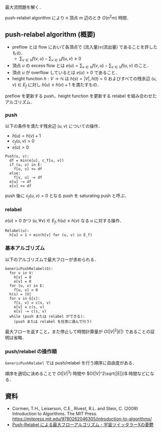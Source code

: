 最大流問題を解く．

push-relabel algorithm により $n$ 頂点 $m$ 辺のとき $O(n^2m)$ 時間．

## push-relabel algorithm (概要)

- preflow とは flow において各頂点で (流入量)≥(流出量) であることを許したもの．
  - $\sum_{v\in V}f(v,u)-\sum_{v\in V}f(u,v)\geq 0$
- 頂点 $u$ の excess flow とは $e(u)=\sum_{v\in V}f(v,u)-\sum_{v\in V}f(u,v)$ のこと．
- 頂点 $u$ が overflow しているとは $e(u)\gt 0$ であること．
- height function $h:V\to\mathbb{N}$ は $h(s)=|V|,h(t)=0$ およびすべての残余辺 $(u,v)\in E_f$ に対し $h(u)\leq h(v)+1$ を満たすもの．

preflow を更新する push，height function を更新する relabel を組み合わせたアルゴリズム．

### push

以下の条件を満たす残余辺 $(u,v)$ についての操作．

- $h(u)=h(v)+1$
- $c_f(u,v)\gt 0$
- $e(u)\gt 0$

```
Push(u, v):
  df = min(e[u], c_f[u, v])
  if (u, v) in E:
    f[u, v] += df
  else:
    f[v, u] -= df
  e[u] -= df
  e[v] += df
```

push 後に $c_f(u,v)=0$ となる push を saturating push と呼ぶ．

### relabel

$e(u)\gt 0$ かつ $(u,\forall v)\in E_f,h(u)\leq h(v)$ なる $u$ に対する操作．

```
Relabel(u):
  h[u] = 1 + min(h[v] for (u, v) in E_f)
```

### 基本アルゴリズム

以下のアルゴリズムで最大フローが求められる．

```
GenericPushRelabel(G):
  for v in V:
    h[v] = 0
    e[v] = 0
  for (u, v) in E:
    f[u, v] = 0
  h(s) = |V|
  for v in G[s]:
    f[s, v] = c(s, v)
    e[v] = c(s, v)
    e[s] -= c(s, v)
  while (push または relabel ができる):
    (push または relabel を任意に選んで行う)
```

最大フローを返すこと，また停止して時間計算量が $O(|V|^2|E|)$ であることの証明は省略． 

### push/relabel の操作順

`GenericPushRelabel` では push/relabel を行う順序に自由度がある．

順序を適切に決めることで $O(|V|^3)$ 時間や $O(|V|^2\sqrt{|E|})$ 時間などになる．

## 資料

- Cormen, T.H., Leiserson, C.E., Rivest, R.L. and Stein, C. (2009) Introduction to Algorithms. The MIT Press. https://mitpress.mit.edu/9780262046305/introduction-to-algorithms/
- [Push-Relabel による最大フローアルゴリズム - 宇宙ツイッタラーXの憂鬱](https://kenkoooo.hatenablog.com/entry/2016/12/22/143638)